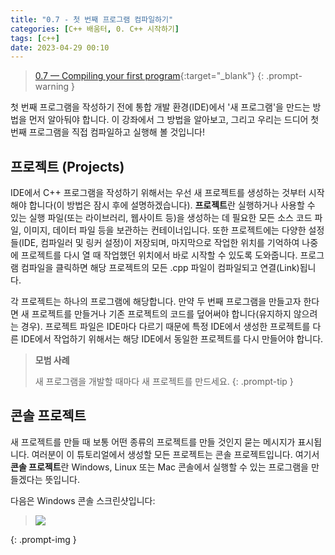 ```yaml
---
title: "0.7 - 첫 번째 프로그램 컴파일하기"
categories: [C++ 배움터, 0. C++ 시작하기]
tags: [c++]
date: 2023-04-29 00:10
---
```


> [0.7 — Compiling your first program](https://www.learncpp.com/cpp-tutorial/compiling-your-first-program/){:target="_blank"}
{: .prompt-warning }

첫 번째 프로그램을 작성하기 전에 통합 개발 환경(IDE)에서 '새 프로그램'을 만드는 방법을 먼저 알아둬야 합니다. 이 강좌에서 그 방법을 알아보고, 그리고 우리는 드디어 첫 번째 프로그램을 직접 컴파일하고 실행해 볼 것입니다!

## **프로젝트 (Projects)**

IDE에서 C++ 프로그램을 작성하기 위해서는 우선 새 프로젝트를 생성하는 것부터 시작해야 합니다(이 방법은 잠시 후에 설명하겠습니다). **프로젝트**란 실행하거나 사용할 수 있는 실행 파일(또는 라이브러리, 웹사이트 등)을 생성하는 데 필요한 모든 소스 코드 파일, 이미지, 데이터 파일 등을 보관하는 컨테이너입니다. 또한 프로젝트에는 다양한 설정들(IDE, 컴파일러 및 링커 설정)이 저장되며, 마지막으로 작업한 위치를 기억하여 나중에 프로젝트를 다시 열 때 작업했던 위치에서 바로 시작할 수 있도록 도와줍니다. 프로그램 컴파일을 클릭하면 해당 프로젝트의 모든 .cpp 파일이 컴파일되고 연결(Link)됩니다.

각 프로젝트는 하나의 프로그램에 해당합니다. 만약 두 번째 프로그램을 만들고자 한다면 새 프로젝트를 만들거나 기존 프로젝트의 코드를 덮어써야 합니다(유지하지 않으려는 경우). 프로젝트 파일은 IDE마다 다르기 때문에 특정 IDE에서 생성한 프로젝트를 다른 IDE에서 작업하기 위해서는 해당 IDE에서 동일한 프로젝트를 다시 만들어야 합니다.

> **모범 사례**
> 
> 새 프로그램을 개발할 때마다 새 프로젝트를 만드세요.
{: .prompt-tip }

## **콘솔 프로젝트**

새 프로젝트를 만들 때 보통 어떤 종류의 프로젝트를 만들 것인지 묻는 메시지가 표시됩니다. 여러분이 이 튜토리얼에서 생성할 모든 프로젝트는 콘솔 프로젝트입니다. 여기서 **콘솔 프로젝트**란 Windows, Linux 또는 Mac 콘솔에서 실행할 수 있는 프로그램을 만들겠다는 뜻입니다.

다음은 Windows 콘솔 스크린샷입니다:

> <img src="https://www.learncpp.com/images/CppTutorial/Chapter0/WindowsCommandLine-min.png?ezimgfmt=rs:550x276/rscb2/ng:webp/ngcb2">
{: .prompt-img }


